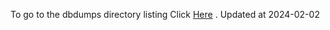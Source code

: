 To go to the dbdumps directory listing Click [Here](https://ipfs.io/ipfs/bafkreiczjtxolpucix33zi3h3mlucqopnvxk5gidbvl6qg3os7wfadwvuq) . Updated at 2024-02-02